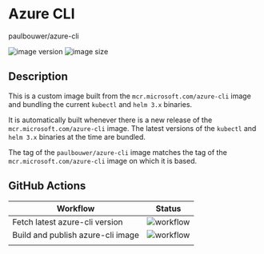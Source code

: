 # Azure CLI

paulbouwer/azure-cli 

![image version](https://img.shields.io/docker/v/paulbouwer/azure-cli?sort=semver)
![image size](https://img.shields.io/docker/image-size/paulbouwer/azure-cli?sort=semver)

## Description

This is a custom image built from the `mcr.microsoft.com/azure-cli` image and bundling the current `kubectl` and `helm 3.x` binaries.

It is automatically built whenever there is a new release of the `mcr.microsoft.com/azure-cli` image. The latest versions of the `kubectl` and `helm 3.x` binaries at the time are bundled.

The tag of the `paulbouwer/azure-cli` image matches the tag of the `mcr.microsoft.com/azure-cli` image on which it is based.

## GitHub Actions

| Workflow | Status |
|-|-|
| Fetch latest azure-cli version | ![workflow](https://img.shields.io/github/workflow/status/paulbouwer/dockerfiles/Fetch%20latest%20azure-cli%20version) |
| Build and publish azure-cli image | ![workflow](https://img.shields.io/github/workflow/status/paulbouwer/dockerfiles/Build%20and%20publish%20azure-cli%20image) |
| | |
